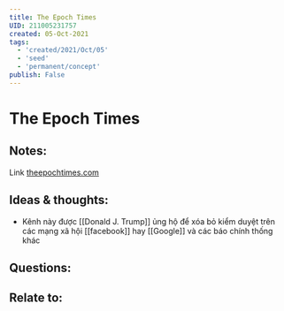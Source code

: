 ```yaml
---
title: The Epoch Times
UID: 211005231757
created: 05-Oct-2021
tags:
  - 'created/2021/Oct/05'
  - 'seed'
  - 'permanent/concept'
publish: False
---
```

# The Epoch Times

## Notes:
Link [theepochtimes.com](https://www.theepochtimes.com/) 

## Ideas & thoughts:
- Kênh này được [[Donald J. Trump]] ủng hộ để xóa bỏ kiểm duyệt trên các mạng xã hội [[facebook]] hay [[Google]] và các báo chính thống khác

## Questions:

## Relate to:
